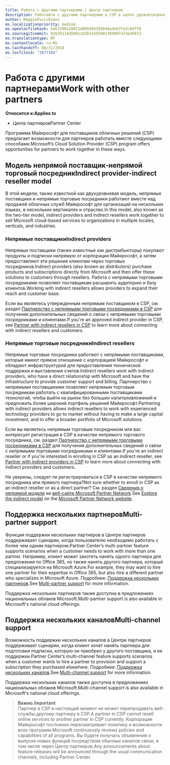 ```yaml
---
title: Работа с другими партнерами | Центр партнеров
description: Работайте с другими партнерами в CSP в целях удовлетворения потребностей общих клиентов.
author: MaggiePucciEvans
ms.localizationpriority: medium
ms.openlocfilehash: bab729b1a9021d095566395048a4eb7fa3c8d7f8
ms.sourcegitcommit: 92629114d5081103bfe555081f69997af4ed56f2
ms.translationtype: MT
ms.contentlocale: ru-RU
ms.lasthandoff: 08/31/2018
ms.locfileid: "2877104"
---
```

# <a name="work-with-other-partners"></a><span data-ttu-id="a92d3-103">Работа с другими партнерами</span><span class="sxs-lookup"><span data-stu-id="a92d3-103">Work with other partners</span></span>

**<span data-ttu-id="a92d3-104">Относится к:</span><span class="sxs-lookup"><span data-stu-id="a92d3-104">Applies to</span></span>**

-  <span data-ttu-id="a92d3-105">Центр партнеров</span><span class="sxs-lookup"><span data-stu-id="a92d3-105">Partner Center</span></span>

<span data-ttu-id="a92d3-106">Программа Майкрософт для поставщиков облачных решений (CSP) предлагает возможности для партнеров работать вместе следующими способами.</span><span class="sxs-lookup"><span data-stu-id="a92d3-106">Microsoft’s Cloud Solution Provider (CSP) program offers opportunities for partners to work together in these ways.</span></span>

## <a name="indirect-provider-indirect-reseller-model"></a><span data-ttu-id="a92d3-107">Модель непрямой поставщик‑непрямой торговый посредник</span><span class="sxs-lookup"><span data-stu-id="a92d3-107">Indirect provider-indirect reseller model</span></span>

<span data-ttu-id="a92d3-108">В этой модели, также известной как двухуровневая модель, непрямые поставщики и непрямые торговые посредники работают вместе над продажей облачных служб Майкрософт для организаций на нескольких языках, в нескольких вертикалях и отраслях.</span><span class="sxs-lookup"><span data-stu-id="a92d3-108">In this model, also known as the two-tier model, indirect providers and indirect resellers work together to sell Microsoft cloud-based services to organizations in multiple locales, verticals, and industries.</span></span> 

### <a name="indirect-providers"></a><span data-ttu-id="a92d3-109">Непрямые поставщики</span><span class="sxs-lookup"><span data-stu-id="a92d3-109">Indirect providers</span></span> 

<span data-ttu-id="a92d3-110">Непрямые поставщики (также известные как дистрибьюторы) покупают продукты и подписки напрямую от корпорации Майкрософт, а затем предоставляют эти решения клиентам через торговых посредников.</span><span class="sxs-lookup"><span data-stu-id="a92d3-110">Indirect providers (also known as distributors) purchase products and subscriptions directly from Microsoft and then offer these solutions to customers through resellers.</span></span> <span data-ttu-id="a92d3-111">Работа с непрямыми торговыми посредниками позволяет поставщикам расширить аудиторию и базу клиентов.</span><span class="sxs-lookup"><span data-stu-id="a92d3-111">Working with indirect resellers allows providers to expand their reach and customer base.</span></span> 

<span data-ttu-id="a92d3-112">Если вы являетесь утвержденным непрямым поставщиком в CSP, см. раздел [Партнерство с непрямыми торговыми посредниками в CSP](indirect-provider-tasks-in-partner-center.md) для получения дополнительных сведений о связи с непрямыми торговыми посредниками и клиентами.</span><span class="sxs-lookup"><span data-stu-id="a92d3-112">If you're an approved indirect provider in CSP, see [Partner with indirect resellers in CSP](indirect-provider-tasks-in-partner-center.md) to learn more about connecting with indirect resellers and customers.</span></span> 

### <a name="indirect-resellers"></a><span data-ttu-id="a92d3-113">Непрямые торговые посредники</span><span class="sxs-lookup"><span data-stu-id="a92d3-113">Indirect resellers</span></span> 

<span data-ttu-id="a92d3-114">Непрямые торговые посредники работают с непрямыми поставщиками, которые имеют прямое отношение с корпорацией Майкрософт и обладают инфраструктурой для предоставления технической поддержки и выставления счетов.</span><span class="sxs-lookup"><span data-stu-id="a92d3-114">Indirect resellers work with indirect providers, who have a direct relationship with Microsoft and have the infrastructure to provide customer support and billing.</span></span> <span data-ttu-id="a92d3-115">Партнерство с непрямыми поставщиками позволяет непрямым торговым посредникам работать с квалифицированными поставщиками технологий, чтобы выйти на рынок без больших капиталовложений и предложить более широкий портфель решений Майкрософт.</span><span class="sxs-lookup"><span data-stu-id="a92d3-115">Partnering with indirect providers allows indirect resellers to work with experienced technology providers to go to market without having to make a large capital investment, and to offer a broader portfolio of Microsoft solutions.</span></span> 

<span data-ttu-id="a92d3-116">Если вы являетесь непрямым торговым посредником или вас интересует регистрация в CSP в качестве непрямого торгового посредника, см. раздел [Партнерство с непрямыми торговыми посредниками в CSP](indirect-reseller-tasks-in-partner-center.md) для получения дополнительных сведений о связи с непрямыми торговыми посредниками и клиентами.</span><span class="sxs-lookup"><span data-stu-id="a92d3-116">If you're an indirect reseller or if you're interested in enrolling in CSP as an indirect reseller, see [Partner with indirect providers in CSP](indirect-reseller-tasks-in-partner-center.md) to learn more about connecting with indirect providers and customers.</span></span>

<span data-ttu-id="a92d3-117">Не уверены, следует ли регистрироваться в CSP в качестве непрямого посредника или прямого партнера?</span><span class="sxs-lookup"><span data-stu-id="a92d3-117">Not sure whether to enroll in CSP as an indirect reseller or as a direct partner?</span></span> <span data-ttu-id="a92d3-118">См. раздел [Сведения о непрямой модели](https://partner.microsoft.com/cloud-solution-provider/indirect) на [веб-сайте Microsoft Partner Network](https://partner.microsoft.com).</span><span class="sxs-lookup"><span data-stu-id="a92d3-118">See [Explore the indirect model](https://partner.microsoft.com/cloud-solution-provider/indirect) on the [Microsoft Partner Network website](https://partner.microsoft.com).</span></span>   

## <a name="multi-partner-support"></a><span data-ttu-id="a92d3-119">Поддержка нескольких партнеров</span><span class="sxs-lookup"><span data-stu-id="a92d3-119">Multi-partner support</span></span>

<span data-ttu-id="a92d3-120">Функция поддержки нескольких партнеров в Центре партнеров поддерживает сценарии, когда пользователю необходимо работать с более чем одним партнером.</span><span class="sxs-lookup"><span data-stu-id="a92d3-120">Partner Center’s multi-partner feature supports scenarios when a customer needs to work with more than one partner.</span></span> <span data-ttu-id="a92d3-121">Например, клиент может захотеть нанять одного партнера для предложения по Office 365, но также нанять другого партнера, который специализируется на Microsoft Azure.</span><span class="sxs-lookup"><span data-stu-id="a92d3-121">For example, they may want to hire one partner for their expertise in Office 365, but also hire a different partner who specializes in Microsoft Azure.</span></span> <span data-ttu-id="a92d3-122">Подробнее: [Поддержка нескольких партнеров](multipartner.md).</span><span class="sxs-lookup"><span data-stu-id="a92d3-122">See [Multi-partner support](multipartner.md) for more information.</span></span>

<span data-ttu-id="a92d3-123">Поддержка нескольких партнеров также доступна в предложениях национальных облаков Microsoft.</span><span class="sxs-lookup"><span data-stu-id="a92d3-123">Multi-partner support is also available in Microsoft's national cloud offerings.</span></span> 

## <a name="multi-channel-support"></a><span data-ttu-id="a92d3-124">Поддержка нескольких каналов</span><span class="sxs-lookup"><span data-stu-id="a92d3-124">Multi-channel support</span></span>

<span data-ttu-id="a92d3-125">Возможность поддержки нескольких каналов в Центре партнеров поддерживает сценарии, когда клиент хочет нанять партнера для подготовки подписки, которую он приобрел у другого поставщика, и ее поддержки.</span><span class="sxs-lookup"><span data-stu-id="a92d3-125">Partner Center’s multi-channel feature supports scenarios when a customer wants to hire a partner to provision and support a subscription they purchased elsewhere.</span></span> <span data-ttu-id="a92d3-126">Подробнее: [Поддержка нескольких каналов](multichannel.md).</span><span class="sxs-lookup"><span data-stu-id="a92d3-126">See [Multi-channel support](multichannel.md) for more information.</span></span>

<span data-ttu-id="a92d3-127">Поддержка нескольких каналов также доступна в предложениях национальных облаков Microsoft.</span><span class="sxs-lookup"><span data-stu-id="a92d3-127">Multi-channel support is also available in Microsoft's national cloud offerings.</span></span>

>**<span data-ttu-id="a92d3-128">Важно.</span><span class="sxs-lookup"><span data-stu-id="a92d3-128">Important</span></span>**<br>
<span data-ttu-id="a92d3-129">Партнер в CSP в настоящий момент не может перепродавать веб-службы другому партнеру в CSP.</span><span class="sxs-lookup"><span data-stu-id="a92d3-129">A partner in CSP cannot resell online services to another partner in CSP currently.</span></span> <span data-ttu-id="a92d3-130">Корпорация Майкрософт постоянно пересматривает политику и возможности всех программ.</span><span class="sxs-lookup"><span data-stu-id="a92d3-130">Microsoft continuously reviews policies and capabilities of all programs.</span></span> <span data-ttu-id="a92d3-131">Вы будете получать объявления о выпуске новых функций посредством обычных каналов связи, в том числе через Центр партнеров.</span><span class="sxs-lookup"><span data-stu-id="a92d3-131">Any announcements about feature releases will be announced through the usual communication channels, including Partner Center.</span></span> 

